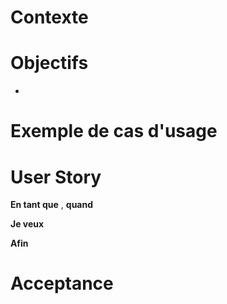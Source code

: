 # Contexte


# Objectifs

- 

# Exemple de cas d'usage


# User Story
**En tant que** , **quand**

**Je veux**

**Afin** 

# Acceptance

